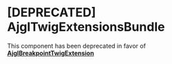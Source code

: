 [DEPRECATED] AjglTwigExtensionsBundle
=====================================

This component has been deprecated in favor of [**AjglBreakpointTwigExtension**](https://github.com/ajgarlag/AjglBreakpointTwigExtension)
